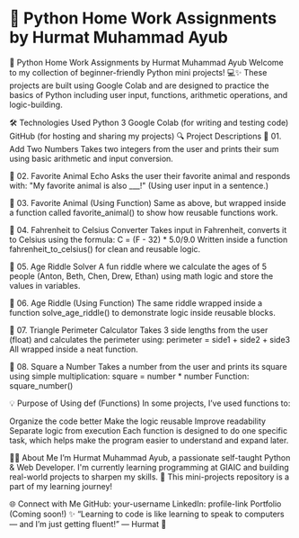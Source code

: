 # 🌟 Python Home Work Assignments by Hurmat Muhammad Ayub


🌟 Python Home Work Assignments by Hurmat Muhammad Ayub
Welcome to my collection of beginner-friendly Python mini projects! 💻✨
These projects are built using Google Colab and are designed to practice the basics of Python including user input, functions, arithmetic operations, and logic-building.

🛠 Technologies Used
Python 3
Google Colab (for writing and testing code)
GitHub (for hosting and sharing my projects)
🔍 Project Descriptions
📌 01. Add Two Numbers
Takes two integers from the user and prints their sum using basic arithmetic and input conversion.

📌 02. Favorite Animal Echo
Asks the user their favorite animal and responds with:
"My favorite animal is also ___!"
(Using user input in a sentence.)

📌 03. Favorite Animal (Using Function)
Same as above, but wrapped inside a function called favorite_animal() to show how reusable functions work.

📌 04. Fahrenheit to Celsius Converter
Takes input in Fahrenheit, converts it to Celsius using the formula:
C = (F - 32) * 5.0/9.0
Written inside a function fahrenheit_to_celsius() for clean and reusable logic.

📌 05. Age Riddle Solver
A fun riddle where we calculate the ages of 5 people (Anton, Beth, Chen, Drew, Ethan) using math logic and store the values in variables.

📌 06. Age Riddle (Using Function)
The same riddle wrapped inside a function solve_age_riddle() to demonstrate logic inside reusable blocks.

📌 07. Triangle Perimeter Calculator
Takes 3 side lengths from the user (float) and calculates the perimeter using:
perimeter = side1 + side2 + side3
All wrapped inside a neat function.

📌 08. Square a Number
Takes a number from the user and prints its square using simple multiplication:
square = number * number
Function: square_number()

💡 Purpose of Using def (Functions)
In some projects, I’ve used functions to:

Organize the code better
Make the logic reusable
Improve readability
Separate logic from execution
Each function is designed to do one specific task, which helps make the program easier to understand and expand later.

🙋‍♀️ About Me
I’m Hurmat Muhammad Ayub, a passionate self-taught Python & Web Developer. I'm currently learning programming at GIAIC and building real-world projects to sharpen my skills. 💪
This mini-projects repository is a part of my learning journey!

🌐 Connect with Me
GitHub: your-username
LinkedIn: profile-link
Portfolio (Coming soon!)
✨ “Learning to code is like learning to speak to computers — and I’m just getting fluent!” — Hurmat 💙

